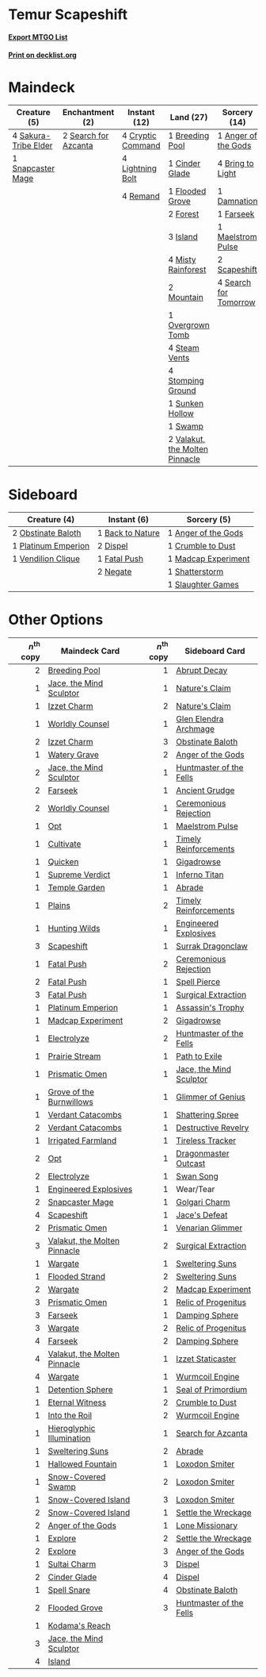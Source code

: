 # Temur Scapeshift

#### [Export MTGO List](../collection/Temur%20Scapeshift/Temur%20Scapeshift.txt)
#### [Print on decklist.org](http://decklist.org/?deckmain=1%09Anger%20of%20the%20Gods%0A1%09Breeding%20Pool%0A4%09Bring%20to%20Light%0A1%09Cinder%20Glade%0A4%09Cryptic%20Command%0A1%09Damnation%0A1%09Farseek%0A1%09Flooded%20Grove%0A2%09Forest%0A3%09Island%0A4%09Lightning%20Bolt%0A1%09Maelstrom%20Pulse%0A4%09Misty%20Rainforest%0A2%09Mountain%0A1%09Overgrown%20Tomb%0A4%09Remand%0A4%09Sakura-Tribe%20Elder%0A2%09Scapeshift%0A2%09Search%20for%20Azcanta%0A4%09Search%20for%20Tomorrow%0A1%09Snapcaster%20Mage%0A4%09Steam%20Vents%0A4%09Stomping%20Ground%0A1%09Sunken%20Hollow%0A1%09Swamp%0A2%09Valakut,%20the%20Molten%20Pinnacle&deckside=1%09Anger%20of%20the%20Gods%0A1%09Back%20to%20Nature%0A1%09Crumble%20to%20Dust%0A2%09Dispel%0A1%09Fatal%20Push%0A1%09Madcap%20Experiment%0A2%09Negate%0A2%09Obstinate%20Baloth%0A1%09Platinum%20Emperion%0A1%09Shatterstorm%0A1%09Slaughter%20Games%0A1%09Vendilion%20Clique)
# Maindeck

|                                         Creature (5)                                          |                                        Enchantment (2)                                        |                                        Instant (12)                                        |                                                Land (27)                                                |                                          Sorcery (14)                                          |
|-----------------------------------------------------------------------------------------------|-----------------------------------------------------------------------------------------------|--------------------------------------------------------------------------------------------|---------------------------------------------------------------------------------------------------------|------------------------------------------------------------------------------------------------|
|4 [Sakura-Tribe Elder](http://gatherer.wizards.com/Pages/Card/Details.aspx?multiverseid=382351)|2 [Search for Azcanta](http://gatherer.wizards.com/Pages/Card/Details.aspx?multiverseid=435226)|4 [Cryptic Command](http://gatherer.wizards.com/Pages/Card/Details.aspx?multiverseid=370439)|1 [Breeding Pool](http://gatherer.wizards.com/Pages/Card/Details.aspx?multiverseid=405095)               |1 [Anger of the Gods](http://gatherer.wizards.com/Pages/Card/Details.aspx?multiverseid=438682)  |
|1 [Snapcaster Mage](http://gatherer.wizards.com/Pages/Card/Details.aspx?multiverseid=425875)   |                                                                                               |4 [Lightning Bolt](http://gatherer.wizards.com/Pages/Card/Details.aspx?multiverseid=234704) |1 [Cinder Glade](http://gatherer.wizards.com/Pages/Card/Details.aspx?multiverseid=405097)                |4 [Bring to Light](http://gatherer.wizards.com/Pages/Card/Details.aspx?multiverseid=401831)     |
|                                                                                               |                                                                                               |4 [Remand](http://gatherer.wizards.com/Pages/Card/Details.aspx?multiverseid=397881)         |1 [Flooded Grove](http://gatherer.wizards.com/Pages/Card/Details.aspx?multiverseid=442228)               |1 [Damnation](http://gatherer.wizards.com/Pages/Card/Details.aspx?multiverseid=425888)          |
|                                                                                               |                                                                                               |                                                                                            |2 [Forest](http://gatherer.wizards.com/Pages/Card/Details.aspx?multiverseid=439605)                      |1 [Farseek](http://gatherer.wizards.com/Pages/Card/Details.aspx?multiverseid=433081)            |
|                                                                                               |                                                                                               |                                                                                            |3 [Island](http://gatherer.wizards.com/Pages/Card/Details.aspx?multiverseid=439602)                      |1 [Maelstrom Pulse](http://gatherer.wizards.com/Pages/Card/Details.aspx?multiverseid=370521)    |
|                                                                                               |                                                                                               |                                                                                            |4 [Misty Rainforest](http://gatherer.wizards.com/Pages/Card/Details.aspx?multiverseid=426065)            |2 [Scapeshift](http://gatherer.wizards.com/Pages/Card/Details.aspx?multiverseid=146593)         |
|                                                                                               |                                                                                               |                                                                                            |2 [Mountain](http://gatherer.wizards.com/Pages/Card/Details.aspx?multiverseid=439604)                    |4 [Search for Tomorrow](http://gatherer.wizards.com/Pages/Card/Details.aspx?multiverseid=205408)|
|                                                                                               |                                                                                               |                                                                                            |1 [Overgrown Tomb](http://gatherer.wizards.com/Pages/Card/Details.aspx?multiverseid=405103)              |                                                                                                |
|                                                                                               |                                                                                               |                                                                                            |4 [Steam Vents](http://gatherer.wizards.com/Pages/Card/Details.aspx?multiverseid=405109)                 |                                                                                                |
|                                                                                               |                                                                                               |                                                                                            |4 [Stomping Ground](http://gatherer.wizards.com/Pages/Card/Details.aspx?multiverseid=405110)             |                                                                                                |
|                                                                                               |                                                                                               |                                                                                            |1 [Sunken Hollow](http://gatherer.wizards.com/Pages/Card/Details.aspx?multiverseid=405111)               |                                                                                                |
|                                                                                               |                                                                                               |                                                                                            |1 [Swamp](http://gatherer.wizards.com/Pages/Card/Details.aspx?multiverseid=439603)                       |                                                                                                |
|                                                                                               |                                                                                               |                                                                                            |2 [Valakut, the Molten Pinnacle](http://gatherer.wizards.com/Pages/Card/Details.aspx?multiverseid=190400)|                                                                                                |


# Sideboard

|                                         Creature (4)                                         |                                        Instant (6)                                        |                                         Sorcery (5)                                          |
|----------------------------------------------------------------------------------------------|-------------------------------------------------------------------------------------------|----------------------------------------------------------------------------------------------|
|2 [Obstinate Baloth](http://gatherer.wizards.com/Pages/Card/Details.aspx?multiverseid=438745) |1 [Back to Nature](http://gatherer.wizards.com/Pages/Card/Details.aspx?multiverseid=383187)|1 [Anger of the Gods](http://gatherer.wizards.com/Pages/Card/Details.aspx?multiverseid=438682)|
|1 [Platinum Emperion](http://gatherer.wizards.com/Pages/Card/Details.aspx?multiverseid=215092)|2 [Dispel](http://gatherer.wizards.com/Pages/Card/Details.aspx?multiverseid=201562)        |1 [Crumble to Dust](http://gatherer.wizards.com/Pages/Card/Details.aspx?multiverseid=401850)  |
|1 [Vendilion Clique](http://gatherer.wizards.com/Pages/Card/Details.aspx?multiverseid=370390) |1 [Fatal Push](http://gatherer.wizards.com/Pages/Card/Details.aspx?multiverseid=423724)    |1 [Madcap Experiment](http://gatherer.wizards.com/Pages/Card/Details.aspx?multiverseid=417695)|
|                                                                                              |2 [Negate](http://gatherer.wizards.com/Pages/Card/Details.aspx?multiverseid=447135)        |1 [Shatterstorm](http://gatherer.wizards.com/Pages/Card/Details.aspx?multiverseid=430683)     |
|                                                                                              |                                                                                           |1 [Slaughter Games](http://gatherer.wizards.com/Pages/Card/Details.aspx?multiverseid=290532)  |


# Other Options

|*n*<sup>th</sup> copy|                                             Maindeck Card                                             |*n*<sup>th</sup> copy|                                          Sideboard Card                                          |
|--------------------:|-------------------------------------------------------------------------------------------------------|--------------------:|--------------------------------------------------------------------------------------------------|
|                    2|[Breeding Pool](http://gatherer.wizards.com/Pages/Card/Details.aspx?multiverseid=405095)               |                    1|[Abrupt Decay](http://gatherer.wizards.com/Pages/Card/Details.aspx?multiverseid=425971)           |
|                    1|[Jace, the Mind Sculptor](http://gatherer.wizards.com/Pages/Card/Details.aspx?multiverseid=382979)     |                    1|[Nature's Claim](http://gatherer.wizards.com/Pages/Card/Details.aspx?multiverseid=438743)         |
|                    1|[Izzet Charm](http://gatherer.wizards.com/Pages/Card/Details.aspx?multiverseid=425996)                 |                    2|[Nature's Claim](http://gatherer.wizards.com/Pages/Card/Details.aspx?multiverseid=438743)         |
|                    1|[Worldly Counsel](http://gatherer.wizards.com/Pages/Card/Details.aspx?multiverseid=22982)              |                    1|[Glen Elendra Archmage](http://gatherer.wizards.com/Pages/Card/Details.aspx?multiverseid=370522)  |
|                    2|[Izzet Charm](http://gatherer.wizards.com/Pages/Card/Details.aspx?multiverseid=425996)                 |                    3|[Obstinate Baloth](http://gatherer.wizards.com/Pages/Card/Details.aspx?multiverseid=438745)       |
|                    1|[Watery Grave](http://gatherer.wizards.com/Pages/Card/Details.aspx?multiverseid=405114)                |                    2|[Anger of the Gods](http://gatherer.wizards.com/Pages/Card/Details.aspx?multiverseid=438682)      |
|                    2|[Jace, the Mind Sculptor](http://gatherer.wizards.com/Pages/Card/Details.aspx?multiverseid=382979)     |                    1|[Huntmaster of the Fells](http://gatherer.wizards.com/Pages/Card/Details.aspx?multiverseid=439333)|
|                    2|[Farseek](http://gatherer.wizards.com/Pages/Card/Details.aspx?multiverseid=433081)                     |                    1|[Ancient Grudge](http://gatherer.wizards.com/Pages/Card/Details.aspx?multiverseid=425913)         |
|                    2|[Worldly Counsel](http://gatherer.wizards.com/Pages/Card/Details.aspx?multiverseid=22982)              |                    1|[Ceremonious Rejection](http://gatherer.wizards.com/Pages/Card/Details.aspx?multiverseid=417613)  |
|                    1|[Opt](http://gatherer.wizards.com/Pages/Card/Details.aspx?multiverseid=435217)                         |                    1|[Maelstrom Pulse](http://gatherer.wizards.com/Pages/Card/Details.aspx?multiverseid=370521)        |
|                    1|[Cultivate](http://gatherer.wizards.com/Pages/Card/Details.aspx?multiverseid=423487)                   |                    1|[Timely Reinforcements](http://gatherer.wizards.com/Pages/Card/Details.aspx?multiverseid=220074)  |
|                    1|[Quicken](http://gatherer.wizards.com/Pages/Card/Details.aspx?multiverseid=426578)                     |                    1|[Gigadrowse](http://gatherer.wizards.com/Pages/Card/Details.aspx?multiverseid=96864)              |
|                    1|[Supreme Verdict](http://gatherer.wizards.com/Pages/Card/Details.aspx?multiverseid=438776)             |                    1|[Inferno Titan](http://gatherer.wizards.com/Pages/Card/Details.aspx?multiverseid=446845)          |
|                    1|[Temple Garden](http://gatherer.wizards.com/Pages/Card/Details.aspx?multiverseid=405112)               |                    1|[Abrade](http://gatherer.wizards.com/Pages/Card/Details.aspx?multiverseid=430772)                 |
|                    1|[Plains](http://gatherer.wizards.com/Pages/Card/Details.aspx?multiverseid=439601)                      |                    2|[Timely Reinforcements](http://gatherer.wizards.com/Pages/Card/Details.aspx?multiverseid=220074)  |
|                    1|[Hunting Wilds](http://gatherer.wizards.com/Pages/Card/Details.aspx?multiverseid=451107)               |                    1|[Engineered Explosives](http://gatherer.wizards.com/Pages/Card/Details.aspx?multiverseid=370549)  |
|                    3|[Scapeshift](http://gatherer.wizards.com/Pages/Card/Details.aspx?multiverseid=146593)                  |                    1|[Surrak Dragonclaw](http://gatherer.wizards.com/Pages/Card/Details.aspx?multiverseid=386681)      |
|                    1|[Fatal Push](http://gatherer.wizards.com/Pages/Card/Details.aspx?multiverseid=423724)                  |                    2|[Ceremonious Rejection](http://gatherer.wizards.com/Pages/Card/Details.aspx?multiverseid=417613)  |
|                    2|[Fatal Push](http://gatherer.wizards.com/Pages/Card/Details.aspx?multiverseid=423724)                  |                    1|[Spell Pierce](http://gatherer.wizards.com/Pages/Card/Details.aspx?multiverseid=425876)           |
|                    3|[Fatal Push](http://gatherer.wizards.com/Pages/Card/Details.aspx?multiverseid=423724)                  |                    1|[Surgical Extraction](http://gatherer.wizards.com/Pages/Card/Details.aspx?multiverseid=397706)    |
|                    1|[Platinum Emperion](http://gatherer.wizards.com/Pages/Card/Details.aspx?multiverseid=215092)           |                    1|[Assassin's Trophy](http://gatherer.wizards.com/Pages/Card/Details.aspx?multiverseid=452902)      |
|                    1|[Madcap Experiment](http://gatherer.wizards.com/Pages/Card/Details.aspx?multiverseid=417695)           |                    2|[Gigadrowse](http://gatherer.wizards.com/Pages/Card/Details.aspx?multiverseid=96864)              |
|                    1|[Electrolyze](http://gatherer.wizards.com/Pages/Card/Details.aspx?multiverseid=370376)                 |                    2|[Huntmaster of the Fells](http://gatherer.wizards.com/Pages/Card/Details.aspx?multiverseid=439333)|
|                    1|[Prairie Stream](http://gatherer.wizards.com/Pages/Card/Details.aspx?multiverseid=405105)              |                    1|[Path to Exile](http://gatherer.wizards.com/Pages/Card/Details.aspx?multiverseid=370408)          |
|                    1|[Prismatic Omen](http://gatherer.wizards.com/Pages/Card/Details.aspx?multiverseid=151989)              |                    1|[Jace, the Mind Sculptor](http://gatherer.wizards.com/Pages/Card/Details.aspx?multiverseid=382979)|
|                    1|[Grove of the Burnwillows](http://gatherer.wizards.com/Pages/Card/Details.aspx?multiverseid=438804)    |                    1|[Glimmer of Genius](http://gatherer.wizards.com/Pages/Card/Details.aspx?multiverseid=417622)      |
|                    1|[Verdant Catacombs](http://gatherer.wizards.com/Pages/Card/Details.aspx?multiverseid=426074)           |                    1|[Shattering Spree](http://gatherer.wizards.com/Pages/Card/Details.aspx?multiverseid=97233)        |
|                    2|[Verdant Catacombs](http://gatherer.wizards.com/Pages/Card/Details.aspx?multiverseid=426074)           |                    1|[Destructive Revelry](http://gatherer.wizards.com/Pages/Card/Details.aspx?multiverseid=373351)    |
|                    1|[Irrigated Farmland](http://gatherer.wizards.com/Pages/Card/Details.aspx?multiverseid=426947)          |                    1|[Tireless Tracker](http://gatherer.wizards.com/Pages/Card/Details.aspx?multiverseid=409997)       |
|                    2|[Opt](http://gatherer.wizards.com/Pages/Card/Details.aspx?multiverseid=435217)                         |                    1|[Dragonmaster Outcast](http://gatherer.wizards.com/Pages/Card/Details.aspx?multiverseid=197854)   |
|                    2|[Electrolyze](http://gatherer.wizards.com/Pages/Card/Details.aspx?multiverseid=370376)                 |                    1|[Swan Song](http://gatherer.wizards.com/Pages/Card/Details.aspx?multiverseid=420715)              |
|                    1|[Engineered Explosives](http://gatherer.wizards.com/Pages/Card/Details.aspx?multiverseid=370549)       |                    1|Wear/Tear                                                                                         |
|                    2|[Snapcaster Mage](http://gatherer.wizards.com/Pages/Card/Details.aspx?multiverseid=425875)             |                    1|[Golgari Charm](http://gatherer.wizards.com/Pages/Card/Details.aspx?multiverseid=430396)          |
|                    4|[Scapeshift](http://gatherer.wizards.com/Pages/Card/Details.aspx?multiverseid=146593)                  |                    1|[Jace's Defeat](http://gatherer.wizards.com/Pages/Card/Details.aspx?multiverseid=430727)          |
|                    2|[Prismatic Omen](http://gatherer.wizards.com/Pages/Card/Details.aspx?multiverseid=151989)              |                    1|[Venarian Glimmer](http://gatherer.wizards.com/Pages/Card/Details.aspx?multiverseid=126216)       |
|                    3|[Valakut, the Molten Pinnacle](http://gatherer.wizards.com/Pages/Card/Details.aspx?multiverseid=190400)|                    2|[Surgical Extraction](http://gatherer.wizards.com/Pages/Card/Details.aspx?multiverseid=397706)    |
|                    1|[Wargate](http://gatherer.wizards.com/Pages/Card/Details.aspx?multiverseid=180592)                     |                    1|[Sweltering Suns](http://gatherer.wizards.com/Pages/Card/Details.aspx?multiverseid=426851)        |
|                    1|[Flooded Strand](http://gatherer.wizards.com/Pages/Card/Details.aspx?multiverseid=405098)              |                    2|[Sweltering Suns](http://gatherer.wizards.com/Pages/Card/Details.aspx?multiverseid=426851)        |
|                    2|[Wargate](http://gatherer.wizards.com/Pages/Card/Details.aspx?multiverseid=180592)                     |                    2|[Madcap Experiment](http://gatherer.wizards.com/Pages/Card/Details.aspx?multiverseid=417695)      |
|                    3|[Prismatic Omen](http://gatherer.wizards.com/Pages/Card/Details.aspx?multiverseid=151989)              |                    1|[Relic of Progenitus](http://gatherer.wizards.com/Pages/Card/Details.aspx?multiverseid=205326)    |
|                    3|[Farseek](http://gatherer.wizards.com/Pages/Card/Details.aspx?multiverseid=433081)                     |                    1|[Damping Sphere](http://gatherer.wizards.com/Pages/Card/Details.aspx?multiverseid=443101)         |
|                    3|[Wargate](http://gatherer.wizards.com/Pages/Card/Details.aspx?multiverseid=180592)                     |                    2|[Relic of Progenitus](http://gatherer.wizards.com/Pages/Card/Details.aspx?multiverseid=205326)    |
|                    4|[Farseek](http://gatherer.wizards.com/Pages/Card/Details.aspx?multiverseid=433081)                     |                    2|[Damping Sphere](http://gatherer.wizards.com/Pages/Card/Details.aspx?multiverseid=443101)         |
|                    4|[Valakut, the Molten Pinnacle](http://gatherer.wizards.com/Pages/Card/Details.aspx?multiverseid=190400)|                    1|[Izzet Staticaster](http://gatherer.wizards.com/Pages/Card/Details.aspx?multiverseid=253638)      |
|                    4|[Wargate](http://gatherer.wizards.com/Pages/Card/Details.aspx?multiverseid=180592)                     |                    1|[Wurmcoil Engine](http://gatherer.wizards.com/Pages/Card/Details.aspx?multiverseid=425825)        |
|                    1|[Detention Sphere](http://gatherer.wizards.com/Pages/Card/Details.aspx?multiverseid=270356)            |                    1|[Seal of Primordium](http://gatherer.wizards.com/Pages/Card/Details.aspx?multiverseid=425960)     |
|                    1|[Eternal Witness](http://gatherer.wizards.com/Pages/Card/Details.aspx?multiverseid=370427)             |                    2|[Crumble to Dust](http://gatherer.wizards.com/Pages/Card/Details.aspx?multiverseid=401850)        |
|                    1|[Into the Roil](http://gatherer.wizards.com/Pages/Card/Details.aspx?multiverseid=380188)               |                    2|[Wurmcoil Engine](http://gatherer.wizards.com/Pages/Card/Details.aspx?multiverseid=425825)        |
|                    1|[Hieroglyphic Illumination](http://gatherer.wizards.com/Pages/Card/Details.aspx?multiverseid=426759)   |                    1|[Search for Azcanta](http://gatherer.wizards.com/Pages/Card/Details.aspx?multiverseid=435226)     |
|                    1|[Sweltering Suns](http://gatherer.wizards.com/Pages/Card/Details.aspx?multiverseid=426851)             |                    2|[Abrade](http://gatherer.wizards.com/Pages/Card/Details.aspx?multiverseid=430772)                 |
|                    1|[Hallowed Fountain](http://gatherer.wizards.com/Pages/Card/Details.aspx?multiverseid=405100)           |                    1|[Loxodon Smiter](http://gatherer.wizards.com/Pages/Card/Details.aspx?multiverseid=290543)         |
|                    1|[Snow-Covered Swamp](http://gatherer.wizards.com/Pages/Card/Details.aspx?multiverseid=184816)          |                    2|[Loxodon Smiter](http://gatherer.wizards.com/Pages/Card/Details.aspx?multiverseid=290543)         |
|                    1|[Snow-Covered Island](http://gatherer.wizards.com/Pages/Card/Details.aspx?multiverseid=184813)         |                    3|[Loxodon Smiter](http://gatherer.wizards.com/Pages/Card/Details.aspx?multiverseid=290543)         |
|                    2|[Snow-Covered Island](http://gatherer.wizards.com/Pages/Card/Details.aspx?multiverseid=184813)         |                    1|[Settle the Wreckage](http://gatherer.wizards.com/Pages/Card/Details.aspx?multiverseid=435186)    |
|                    2|[Anger of the Gods](http://gatherer.wizards.com/Pages/Card/Details.aspx?multiverseid=438682)           |                    1|[Lone Missionary](http://gatherer.wizards.com/Pages/Card/Details.aspx?multiverseid=425839)        |
|                    1|[Explore](http://gatherer.wizards.com/Pages/Card/Details.aspx?multiverseid=425950)                     |                    2|[Settle the Wreckage](http://gatherer.wizards.com/Pages/Card/Details.aspx?multiverseid=435186)    |
|                    2|[Explore](http://gatherer.wizards.com/Pages/Card/Details.aspx?multiverseid=425950)                     |                    3|[Anger of the Gods](http://gatherer.wizards.com/Pages/Card/Details.aspx?multiverseid=438682)      |
|                    1|[Sultai Charm](http://gatherer.wizards.com/Pages/Card/Details.aspx?multiverseid=386676)                |                    3|[Dispel](http://gatherer.wizards.com/Pages/Card/Details.aspx?multiverseid=201562)                 |
|                    2|[Cinder Glade](http://gatherer.wizards.com/Pages/Card/Details.aspx?multiverseid=405097)                |                    4|[Dispel](http://gatherer.wizards.com/Pages/Card/Details.aspx?multiverseid=201562)                 |
|                    1|[Spell Snare](http://gatherer.wizards.com/Pages/Card/Details.aspx?multiverseid=370447)                 |                    4|[Obstinate Baloth](http://gatherer.wizards.com/Pages/Card/Details.aspx?multiverseid=438745)       |
|                    2|[Flooded Grove](http://gatherer.wizards.com/Pages/Card/Details.aspx?multiverseid=442228)               |                    3|[Huntmaster of the Fells](http://gatherer.wizards.com/Pages/Card/Details.aspx?multiverseid=439333)|
|                    1|[Kodama's Reach](http://gatherer.wizards.com/Pages/Card/Details.aspx?multiverseid=370417)              |                     |                                                                                                  |
|                    3|[Jace, the Mind Sculptor](http://gatherer.wizards.com/Pages/Card/Details.aspx?multiverseid=382979)     |                     |                                                                                                  |
|                    4|[Island](http://gatherer.wizards.com/Pages/Card/Details.aspx?multiverseid=439602)                      |                     |                                                                                                  |

